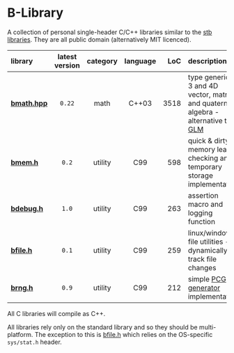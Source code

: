 # B-Library

A collection of personal single-header C/C++ libraries similar to the [stb libraries](https://github.com/nothings/stb). They are all public domain (alternatively MIT licenced).

library                      | latest version | category    | language | LoC  | description
:--------------------------- |:--------------:|:-----------:|:--------:| ----:|:----------------------------------------------
**[bmath.hpp](./bmath.hpp)** | `0.22`         | math        | C++03    | 3518 | type generic 2, 3 and 4D vector, matrix and quaternion algebra - alternative to [GLM](https://glm.g-truc.net/0.9.9/index.html)
**[bmem.h](./bmem.h)**       | `0.2`          | utility     | C99      |  598 | quick & dirty memory leak-checking and temporary storage implementation
**[bdebug.h](./bdebug.h)**   | `1.0`          | utility     | C99      |  263 | assertion macro and logging function
**[bfile.h](./bfile.h)**     | `0.1`          | utility     | C99      |  259 | linux/windows file utilities - dynamically track file changes
**[brng.h](./brng.h)**       | `0.9`          | utility     | C99      |  212 | simple [PCG generator](https://www.pcg-random.org/index.html) implementation

All C libraries will compile as C++.

All libraries rely only on the standard library and so they should be multi-platform. The exception to this is [bfile.h](./bfile.h) which relies on the OS-specific `sys/stat.h` header.
